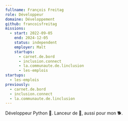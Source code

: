 ```yaml
---
fullname: François Freitag
role: Développeur
domaine: Développement
github: francoisfreitag
missions:
  - start: 2022-09-05
    end: 2024-12-05
    status: independent
    employer: Malt
    startups:
      - carnet.de.bord
      - inclusion.connect
      - la.communaute.de.linclusion
      - les-emplois
startups:
  - les-emplois
previously:
  - carnet.de.bord
  - inclusion.connect
  - la.communaute.de.linclusion
---
```

Développeur Python 🐍. Lanceur de 🥏, aussi pour mon 🐕.
